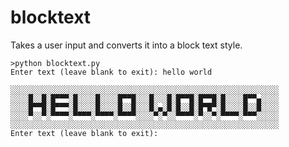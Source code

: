 # blocktext
Takes a user input and converts it into a block text style. 

```
>python blocktext.py
Enter text (leave blank to exit): hello world

░░░░░░░░░░░░░░░░░░░░░░░░░░░░░░░░░░░░░░░░░░░░░░░░░░░░░░░░░░░░
░░░░█░░█░█▀▀▀░█░░░░█░░░░█▀▀█░░░█░░░█░█▀▀█░█▀▀█░█░░░░█▀▀▄░░░░
░░░░█▀▀█░█▀▀▀░█░░░░█░░░░█░░█░░░█░▄░█░█░░█░█▀█▀░█░░░░█░░█░░░░
░░░░▀░░▀░▀▀▀▀░▀▀▀▀░▀▀▀▀░▀▀▀▀░░░░▀░▀░░▀▀▀▀░▀░░▀░▀▀▀▀░▀▀▀░░░░░
░░░░░░░░░░░░░░░░░░░░░░░░░░░░░░░░░░░░░░░░░░░░░░░░░░░░░░░░░░░░
Enter text (leave blank to exit):

```
